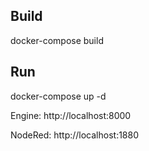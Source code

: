 ## Build

docker-compose build


## Run

docker-compose up -d

Engine: http://localhost:8000

NodeRed: http://localhost:1880